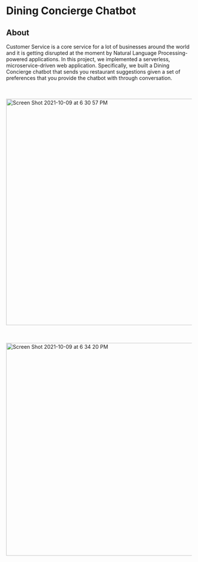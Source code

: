 # Dining Concierge Chatbot #

## About ##

Customer Service is a core service for a lot of businesses around the world and it is getting disrupted at the moment by Natural Language Processing-powered applications.
In this project, we implemented a serverless, microservice-driven web application. Specifically, we built a Dining Concierge chatbot that sends you restaurant suggestions given a set of preferences that you provide the chatbot with through conversation.

\
\
<img width="615" alt="Screen Shot 2021-10-09 at 6 30 57 PM" src="https://user-images.githubusercontent.com/90788475/136675382-8986431f-eec9-4c7e-9b8d-137ca086581d.png">


\
\
<img width="578" alt="Screen Shot 2021-10-09 at 6 34 20 PM" src="https://user-images.githubusercontent.com/90788475/136675403-474a6ed1-7b4b-435e-bd0f-14b7c53c72e7.png">
